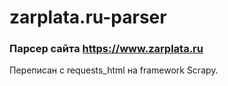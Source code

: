 # zarplata.ru-parser

### Парсер сайта https://www.zarplata.ru

Переписан с requests_html на framework Scrapy. 
